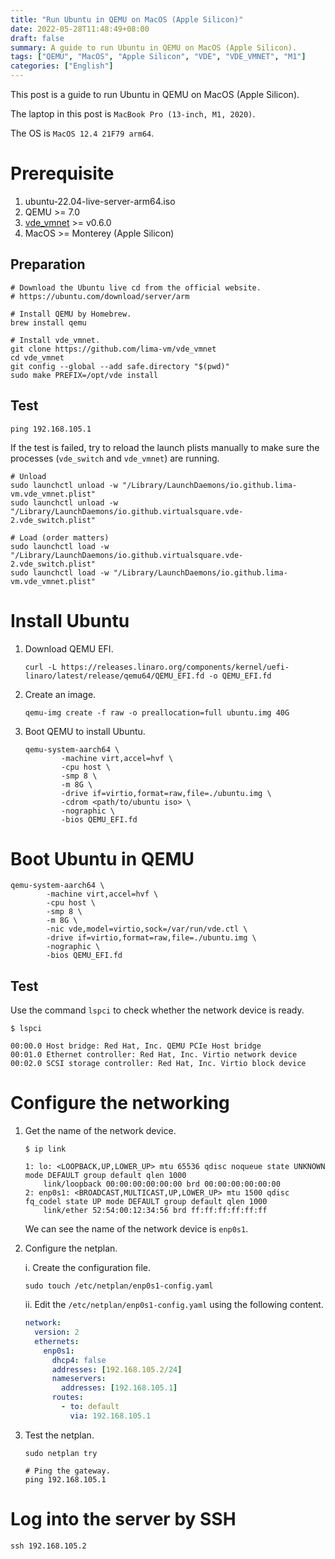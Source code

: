 ```yaml
---
title: "Run Ubuntu in QEMU on MacOS (Apple Silicon)"
date: 2022-05-28T11:48:49+08:00
draft: false
summary: A guide to run Ubuntu in QEMU on MacOS (Apple Silicon).
tags: ["QEMU", "MacOS", "Apple Silicon", "VDE", "VDE_VMNET", "M1"]
categories: ["English"]
---
```


This post is a guide to run Ubuntu in QEMU on MacOS (Apple Silicon).

The laptop in this post is `MacBook Pro (13-inch, M1, 2020)`.

The OS is `MacOS 12.4 21F79 arm64`.

# Prerequisite

1. ubuntu-22.04-live-server-arm64.iso
2. QEMU >= 7.0
3. [vde_vmnet](https://github.com/lima-vm/vde_vmnet) >= v0.6.0
4. MacOS >= Monterey (Apple Silicon)

## Preparation

```shell
# Download the Ubuntu live cd from the official website.
# https://ubuntu.com/download/server/arm

# Install QEMU by Homebrew.
brew install qemu

# Install vde_vmnet.
git clone https://github.com/lima-vm/vde_vmnet
cd vde_vmnet
git config --global --add safe.directory "$(pwd)"
sudo make PREFIX=/opt/vde install
```

## Test

```shell
ping 192.168.105.1
```

If the test is failed, try to reload the launch plists manually to make sure the processes (`vde_switch` and `vde_vmnet`) are running.

```shell
# Unload
sudo launchctl unload -w "/Library/LaunchDaemons/io.github.lima-vm.vde_vmnet.plist"
sudo launchctl unload -w "/Library/LaunchDaemons/io.github.virtualsquare.vde-2.vde_switch.plist"

# Load (order matters)
sudo launchctl load -w "/Library/LaunchDaemons/io.github.virtualsquare.vde-2.vde_switch.plist"
sudo launchctl load -w "/Library/LaunchDaemons/io.github.lima-vm.vde_vmnet.plist"
```

# Install Ubuntu

1. Download QEMU EFI.

    ```shell
    curl -L https://releases.linaro.org/components/kernel/uefi-linaro/latest/release/qemu64/QEMU_EFI.fd -o QEMU_EFI.fd

    ```

2. Create an image.

    ```shell
    qemu-img create -f raw -o preallocation=full ubuntu.img 40G
    ```

3. Boot QEMU to install Ubuntu.

    ```shell
    qemu-system-aarch64 \
            -machine virt,accel=hvf \
            -cpu host \
            -smp 8 \
            -m 8G \
            -drive if=virtio,format=raw,file=./ubuntu.img \
            -cdrom <path/to/ubuntu iso> \
            -nographic \
            -bios QEMU_EFI.fd
    ```

# Boot Ubuntu in QEMU

```shell
qemu-system-aarch64 \
        -machine virt,accel=hvf \
        -cpu host \
        -smp 8 \
        -m 8G \
        -nic vde,model=virtio,sock=/var/run/vde.ctl \
        -drive if=virtio,format=raw,file=./ubuntu.img \
        -nographic \
        -bios QEMU_EFI.fd
```

## Test

Use the command `lspci` to check whether the network device is ready.

```shell
$ lspci

00:00.0 Host bridge: Red Hat, Inc. QEMU PCIe Host bridge
00:01.0 Ethernet controller: Red Hat, Inc. Virtio network device
00:02.0 SCSI storage controller: Red Hat, Inc. Virtio block device
```

# Configure the networking

1. Get the name of the network device.

    ```shell
    $ ip link

    1: lo: <LOOPBACK,UP,LOWER_UP> mtu 65536 qdisc noqueue state UNKNOWN mode DEFAULT group default qlen 1000
        link/loopback 00:00:00:00:00:00 brd 00:00:00:00:00:00
    2: enp0s1: <BROADCAST,MULTICAST,UP,LOWER_UP> mtu 1500 qdisc fq_codel state UP mode DEFAULT group default qlen 1000
        link/ether 52:54:00:12:34:56 brd ff:ff:ff:ff:ff:ff
    ```

    We can see the name of the network device is `enp0s1`.

2. Configure the netplan.

    i. Create the configuration file.
    ```shell
    sudo touch /etc/netplan/enp0s1-config.yaml
    ```

    ii. Edit the `/etc/netplan/enp0s1-config.yaml` using the following content.
    ```yaml
    network:
      version: 2
      ethernets:
        enp0s1:
          dhcp4: false
          addresses: [192.168.105.2/24]
          nameservers:
            addresses: [192.168.105.1]
          routes:
            - to: default
              via: 192.168.105.1
    ```

3. Test the netplan.

    ```shell
    sudo netplan try

    # Ping the gateway.
    ping 192.168.105.1
    ```

# Log into the server by SSH

```shell
ssh 192.168.105.2
```
